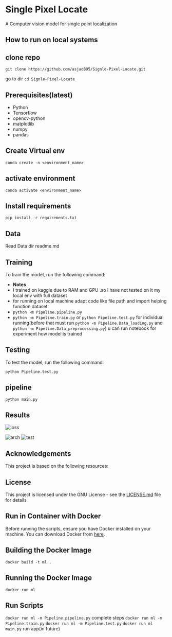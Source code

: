 # Single Pixel Locate

 A Computer vision model for single point localization

## How to run on local systems

## clone repo

```git clone https://github.com/asjad895/Signle-Pixel-Locate.git```

go to dir ```cd Signle-Pixel-Locate```

## Prerequisites(latest)

- Python
- Tensorflow
- opencv-python
- matplotlib
- numpy
- pandas

## Create Virtual env

```conda create -n <environment_name>```

## activate environment

```conda activate <environment_name>```

## Install requirements

```pip install -r requirements.txt```

## Data

Read Data dir readme.md

## Training

To train the model, run the following command:

- **Notes**
- I trained on kaggle due to RAM and GPU .so i have not tested on it my local env with full dataset
- for running on local machine adapt code like file path and import helping function dataset
- ```python -m Pipeline.pipeline.py```
- ```python -m Pipeline.train.py``` or ```python Pipeline.test.py``` for individual running(before that must run ```python -m Pipeline.Data_loading.py``` and ```python -m Pipeline.Data_preprocessing.py```)
u can run notebook for experiment how model is trained

## Testing

To test the model, run the following command:

```python Pipeline.test.py```

## pipeline

```python main.py```

## Results

![loss](/Analysis/training_analysis.png)

![arch](/Analysis/model_architecture.png)
![test](/Test_Data_Result/Result_test_data.png)

## Acknowledgements

This project is based on the following resources:

## License

This project is licensed under the GNU License - see the [LICENSE.md](LICENSE.md) file for details

## Run in Container with Docker

 Before running the scripts, ensure you have Docker installed on your machine. You can download Docker from [here](https://www.docker.com/products/docker-desktop).

## Building the Docker Image

```docker build -t ml .```

## Running the Docker Image

```docker run ml```

## Run  Scripts

```docker run ml -m Pipeline.pipeline.py``` complete steps
```docker run ml -m Pipeline.train.py```
```docker run ml -m Pipeline.test.py```
```docker run ml main.py``` run app(in future)
